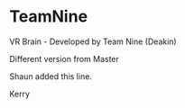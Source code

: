 # TeamNine
VR Brain - Developed by Team Nine (Deakin)

Different version from Master

Shaun added this line.

Kerry
